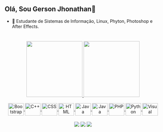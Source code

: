 ## Olá, Sou Gerson Jhonathan👋 


- 🌱 Estudante de Sistemas de Informação, Linux, Phyton, Photoshop e After Effects.
#
<div align="center">
  <a href="https://github.com/Green-Deo">
  <img height="180em" src="https://github-readme-stats.vercel.app/api?username=Green-Deo&show_icons=true&theme=dark&include_all_commits=true&count_private=true"/>
    <img height="180em" src="https://github-readme-stats.vercel.app/api/top-langs/?username=Filipendsa&layout=compact&langs_count=7&theme=gruvbox"/>

  <div style="display: inline_block" align="center"><br>
<img align="center" height="40" width="50" title="Bootstrap" src="https://cdn.jsdelivr.net/gh/devicons/devicon/icons/bootstrap/bootstrap-plain.svg">
<img align="center" height="40" width="50" title="C++" src="https://cdn.jsdelivr.net/gh/devicons/devicon/icons/cplusplus/cplusplus-plain.svg">
<img align="center" height="40" width="50" title="CSS" src="https://cdn.jsdelivr.net/gh/devicons/devicon/icons/css3/css3-plain.svg">
<img align="center" height="40" width="50" title="HTML" src="https://cdn.jsdelivr.net/gh/devicons/devicon/icons/html5/html5-plain.svg">
<img align="center" height="40" width="50" title="Java" src="https://cdn.jsdelivr.net/gh/devicons/devicon/icons/java/java-original.svg">
<img align="center" height="40" width="50" title="Java Script" src="https://cdn.jsdelivr.net/gh/devicons/devicon/icons/javascript/javascript-plain.svg">
<img align="center" height="40" width="50" title="PHP" src="https://cdn.jsdelivr.net/gh/devicons/devicon/icons/php/php-plain.svg">
<img align="center" height="40" width="50" title="Python" src="https://cdn.jsdelivr.net/gh/devicons/devicon/icons/python/python-original.svg">
<img align="center" height="40" width="50" title="Visual Studio" src="https://cdn.jsdelivr.net/gh/devicons/devicon/icons/visualstudio/visualstudio-plain.svg">
</div>
  
    
####
 
<div> 
  <a href="https://www.instagram.com/gerson_oliveira7" target="_blank"><img src="https://img.shields.io/badge/-Instagram-%23E4405F?style=for-the-badge&logo=instagram&logoColor=white" target="_blank"></a> 
  <a href = "mailto:gerson.oliveira7@outlook.com"><img src="https://img.shields.io/badge/-outlook-2938ff?style=for-the-badge&logo=gmail&logoColor=white" target="_blank"></a>
  <a href="https://www.linkedin.com/in/gerson-jhonathan-de-oliveira-machado-1a0b74198/" target="_blank"><img src="https://img.shields.io/badge/-LinkedIn-%230077B5?style=for-the-badge&logo=linkedin&logoColor=white" target="_blank"></a> 
  
</div>
